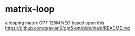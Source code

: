 # matrix-loop
a looping matrix GPT 125M NEO
based upon this 
https://github.com/graylan0/gpt5-ptt/blob/main/README.md
